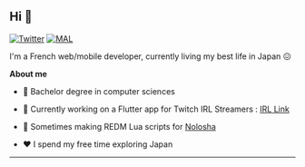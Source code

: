 ## Hi 👋

[![Twitter](https://img.shields.io/badge/Twitter-1DA1F2?style=for-the-badge&logo=twitter&logoColor=white)](https://twitter.com/LezdCS)
[![MAL](https://img.shields.io/badge/Myanimelist-2E51A2?style=for-the-badge&logo=myanimelist&logoColor=white)](https://myanimelist.net/profile/Lezd)

I'm a French web/mobile developer, currently living my best life in Japan 😖

**About me**

- 💼 Bachelor degree in computer sciences

- 🔭 Currently working on a Flutter app for Twitch IRL Streamers : [IRL Link](https://github.com/LezdCS/irl_link)

- 🤠 Sometimes making REDM Lua scripts for [Nolosha](https://nolosha.fr)

- ❤️ I spend my free time exploring Japan


---

